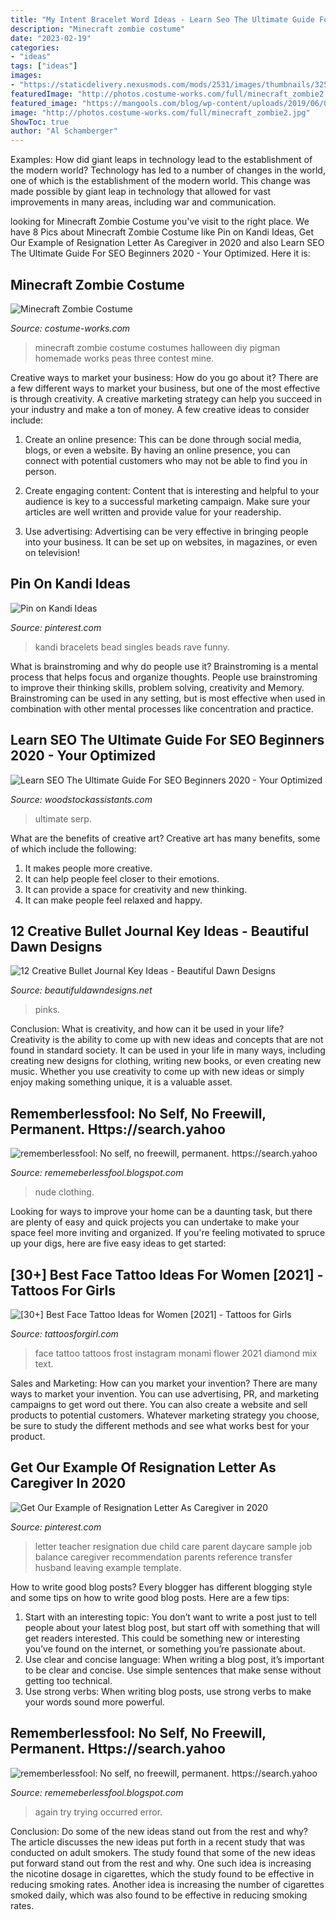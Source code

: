 ```yaml
---
title: "My Intent Bracelet Word Ideas - Learn Seo The Ultimate Guide For Seo Beginners 2020"
description: "Minecraft zombie costume"
date: "2023-02-19"
categories:
- "ideas"
tags: ["ideas"]
images:
- "https://staticdelivery.nexusmods.com/mods/2531/images/thumbnails/325/325-1539420900-1768265772.jpeg"
featuredImage: "http://photos.costume-works.com/full/minecraft_zombie2.jpg"
featured_image: "https://mangools.com/blog/wp-content/uploads/2019/06/Google-Organic-CTR-History.png"
image: "http://photos.costume-works.com/full/minecraft_zombie2.jpg"
ShowToc: true
author: "Al Schamberger"
---
```



Examples: How did giant leaps in technology lead to the establishment of the modern world?
Technology has led to a number of changes in the world, one of which is the establishment of the modern world. This change was made possible by giant leap in technology that allowed for vast improvements in many areas, including war and communication.

	

		
looking for Minecraft Zombie Costume you've visit to the right place. We have 8 Pics about Minecraft Zombie Costume like Pin on Kandi Ideas, Get Our Example of Resignation Letter As Caregiver in 2020 and also Learn SEO The Ultimate Guide For SEO Beginners 2020 - Your Optimized. Here it is:
		
    
## Minecraft Zombie Costume

<img loading=lazy src="http://photos.costume-works.com/full/minecraft_zombie2.jpg" onerror="this.onerror=null;this.src='https://tse4.mm.bing.net/th?id=OIP.-TRXVjfad2LU3qJn6HWaFAHaJ3&amp;pid=15.1';" alt="Minecraft Zombie Costume">

_Source: costume-works.com_

>minecraft zombie costume costumes halloween diy pigman homemade works peas three contest mine. 

	

Creative ways to market your business: How do you go about it?
There are a few different ways to market your business, but one of the most effective is through creativity. A creative marketing strategy can help you succeed in your industry and make a ton of money. A few creative ideas to consider include: 
1. Create an online presence: This can be done through social media, blogs, or even a website. By having an online presence, you can connect with potential customers who may not be able to find you in person. 

2. Create engaging content: Content that is interesting and helpful to your audience is key to a successful marketing campaign. Make sure your articles are well written and provide value for your readership. 

3. Use advertising: Advertising can be very effective in bringing people into your business. It can be set up on websites, in magazines, or even on television!

    
## Pin On Kandi Ideas

<img loading=lazy src="https://i.pinimg.com/736x/c8/b4/7e/c8b47e2a5a6f1982082faedaea7b9066.jpg" onerror="this.onerror=null;this.src='https://tse4.mm.bing.net/th?id=OIP.EUbz2pBK3OkQfx34Us5KogHaNK&amp;pid=15.1';" alt="Pin on Kandi Ideas">

_Source: pinterest.com_

>kandi bracelets bead singles beads rave funny. 

	

What is brainstroming and why do people use it?
Brainstroming is a mental process that helps focus and organize thoughts. People use brainstroming to improve their thinking skills, problem solving, creativity and Memory. Brainstroming can be used in any setting, but is most effective when used in combination with other mental processes like concentration and practice.

    
## Learn SEO The Ultimate Guide For SEO Beginners 2020 - Your Optimized

<img loading=lazy src="https://mangools.com/blog/wp-content/uploads/2019/06/Google-Organic-CTR-History.png" onerror="this.onerror=null;this.src='https://tse3.mm.bing.net/th?id=OIP.RvZajMxg89rwlK8bpiq5GgHaDS&amp;pid=15.1';" alt="Learn SEO The Ultimate Guide For SEO Beginners 2020 - Your Optimized">

_Source: woodstockassistants.com_

>ultimate serp. 

	

What are the benefits of creative art?
Creative art has many benefits, some of which include the following: 
1. It makes people more creative.
2. It can help people feel closer to their emotions.
3. It can provide a space for creativity and new thinking.
4. It can make people feel relaxed and happy.

    
## 12 Creative Bullet Journal Key Ideas - Beautiful Dawn Designs

<img loading=lazy src="https://beautifuldawndesigns.net/wp-content/uploads/2019/10/loosefolia_65871308_143094543457583_1969787933328952544_n-e1572483287355.jpg" onerror="this.onerror=null;this.src='https://tse2.mm.bing.net/th?id=OIP.1nMzJY7-s8EyorlSmlBwYwHaHa&amp;pid=15.1';" alt="12 Creative Bullet Journal Key Ideas - Beautiful Dawn Designs">

_Source: beautifuldawndesigns.net_

>pinks. 

	

Conclusion: What is creativity, and how can it be used in your life?
Creativity is the ability to come up with new ideas and concepts that are not found in standard society. It can be used in your life in many ways, including creating new designs for clothing, writing new books, or even creating new music. Whether you use creativity to come up with new ideas or simply enjoy making something unique, it is a valuable asset.

    
## Rememberlessfool: No Self, No Freewill, Permanent. Https://search.yahoo

<img loading=lazy src="https://staticdelivery.nexusmods.com/mods/2531/images/thumbnails/325/325-1539420900-1768265772.jpeg" onerror="this.onerror=null;this.src='https://tse2.mm.bing.net/th?id=OIP.YH_WODHr3_eruJ9DkdYI8QAAAA&amp;pid=15.1';" alt="rememberlessfool: No self, no freewill, permanent. https://search.yahoo">

_Source: rememeberlessfool.blogspot.com_

>nude clothing. 

	

Looking for ways to improve your home can be a daunting task, but there are plenty of easy and quick projects you can undertake to make your space feel more inviting and organized. If you're feeling motivated to spruce up your digs, here are five easy ideas to get started: 

    
## [30+] Best Face Tattoo Ideas For Women [2021] - Tattoos For Girls

<img loading=lazy src="https://www.tattoosforgirl.com/wp-content/uploads/2020/07/face-tattoos-for-women-6.jpg" onerror="this.onerror=null;this.src='https://tse3.mm.bing.net/th?id=OIP.XHFujHeHBrl4BHnJ5hkURwHaHa&amp;pid=15.1';" alt="[30+] Best Face Tattoo Ideas for Women [2021] - Tattoos for Girls">

_Source: tattoosforgirl.com_

>face tattoo tattoos frost instagram monami flower 2021 diamond mix text. 

	

Sales and Marketing: How can you market your invention?
There are many ways to market your invention. You can use advertising, PR, and marketing campaigns to get word out there. You can also create a website and sell products to potential customers. Whatever marketing strategy you choose, be sure to study the different methods and see what works best for your product.

    
## Get Our Example Of Resignation Letter As Caregiver In 2020

<img loading=lazy src="https://i.pinimg.com/736x/87/5e/b8/875eb875f79545cb8eb0e161d460f22c.jpg" onerror="this.onerror=null;this.src='https://tse1.mm.bing.net/th?id=OIP.VHl0L1hSfELKCDmEXkRp3AHaHa&amp;pid=15.1';" alt="Get Our Example of Resignation Letter As Caregiver in 2020">

_Source: pinterest.com_

>letter teacher resignation due child care parent daycare sample job balance caregiver recommendation parents reference transfer husband leaving example template. 

	

How to write good blog posts?
Every blogger has different blogging style and some tips on how to write good blog posts. Here are a few tips: 
1. Start with an interesting topic: You don’t want to write a post just to tell people about your latest blog post, but start off with something that will get readers interested. This could be something new or interesting you’ve found on the internet, or something you’re passionate about. 
2. Use clear and concise language: When writing a blog post, it’s important to be clear and concise. Use simple sentences that make sense without getting too technical. 
3. Use strong verbs: When writing blog posts, use strong verbs to make your words sound more powerful.

    
## Rememberlessfool: No Self, No Freewill, Permanent. Https://search.yahoo

<img loading=lazy src="https://1.bp.blogspot.com/-Iax8Qpnfe14/XlG4pxVMidI/AAAAAAAAdcg/-55dSgv4X0c3_KdSXq5cvuQCW2ZRlxfKwCLcBGAsYHQ/s1600/Untitled720.png" onerror="this.onerror=null;this.src='https://tse3.mm.bing.net/th?id=OIP.7sdotvirS4ftrbbMuRZfcAHaEK&amp;pid=15.1';" alt="rememberlessfool: No self, no freewill, permanent. https://search.yahoo">

_Source: rememeberlessfool.blogspot.com_

>again try trying occurred error. 

	

Conclusion: Do some of the new ideas stand out from the rest and why?
The article discusses the new ideas put forth in a recent study that was conducted on adult smokers. The study found that some of the new ideas put forward stand out from the rest and why. One such idea is increasing the nicotine dosage in cigarettes, which the study found to be effective in reducing smoking rates. Another idea is increasing the number of cigarettes smoked daily, which was also found to be effective in reducing smoking rates.

